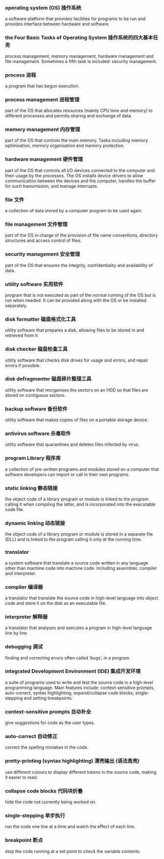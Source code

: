 ### operating system (OS) 操作系统
a software platform that provides facilities for programs to be run and
provides interface between hardware and software.

### the Four Basic Tasks of Operating System 操作系统的四大基本任务
process management, memory management, hardware management and file management.
Sometimes a fifth task is included: security management.

### process 进程
a program that has begun execution.

### process management 进程管理
part of the OS that allocates resources (mainly CPU time and memory) to
different processes and permits sharing and exchange of data.

### memory management 内存管理
part of the OS that controls the main memory.  Tasks including memory
optimisation, memory organisation and memory protection.

### hardware management 硬件管理
part of the OS that controls all I/O devices connected to the computer and
their usage by the processes. The OS installs device drivers to allow
communication between the devices and the computer, handles the buffer for
such transmission, and manage interrupts.

### file 文件
a collection of data stored by a computer program to be used again.

### file management 文件管理
part of the OS in charge of the provision of file name conventions, directory
structures and access control of files.

### security management 安全管理
part of the OS that ensures the integrity, confidentiality and availability
of data.

### utility software 实用软件
program that is not executed as part of the normal running of the OS but is
run when needed.  It can be provided along with the OS or be installed
separately.

### disk formatter 磁盘格式化工具
utility software that prepares a disk, allowing files to be stored in and
retrieved from it.

### disk checker 磁盘检查工具
utility software that checks disk drives for usage and errors, and repair
errors if possible.

### disk defragmenter 磁盘碎片整理工具
utility software that reorganises the sectors on an HDD so that files are
stored on contiguous sectors.

### backup software 备份软件
utility software that makes copies of files on a portable storage device.

### antivirus software 杀毒软件
utility software that quarantines and deletes files infected by virus.

### program Library 程序库
a collection of pre-written programs and modules stored on a computer that
software developers can import or call in their own programs.

### static linking 静态链接
the object code of a library program or module is linked to the program calling
it when compiling the latter, and is incorporated into the executable code file.

### dynamic linking 动态链接
the object code of a library program or module is stored in a separate file
(DLL) and is linked to the program calling it only at the running time.

### translator 
a system software that translate a source code written in any language other
than machine code into machine code.  Including assembler, compiler and interpreter.

### compiler 编译器
a translator that translate the source code in high-level language into object
code and store it on the disk as an executable file.

### interpreter 解释器
a translator that analyses and executes a program in high-level language line
by line.

### debugging 调试
finding and correcting errors often called ‘bugs’, in a program.

### integrated Development Environment (IDE) 集成开发环境
a suite of programs used to write and test the source code in a high-level 
programming language. Main features include: context-sensitive prompts,
auto-correct, syntax highlighting, expand/collapse code blocks,
single-stepping and setting breakpoints.

### context-sensitive prompts 自动补全
give suggestions for code as the user types.

### auto-correct 自动修正
correct the spelling mistakes in the code.

### pretty-printing (syntax highlighting) 漂亮输出 (语法高亮)
use different colours to display different tokens in the source code, making
it easier to read.

### collapse code blocks 代码块折叠
hide the code not currently being worked on.

### single-stepping 单步执行
run the code one line at a time and watch the effect of each line.

### breakpoint 断点
stop the code running at a set point to check the variable contents.